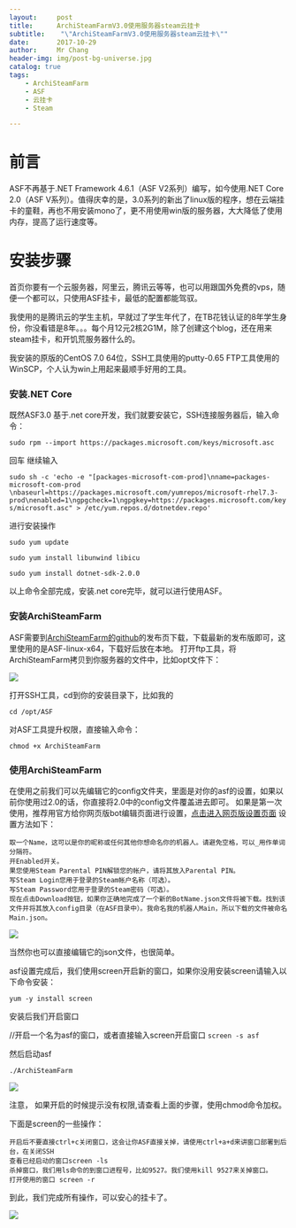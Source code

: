 ```yaml
---
layout:     post
title:     	ArchiSteamFarmV3.0使用服务器steam云挂卡
subtitle:    "\"ArchiSteamFarmV3.0使用服务器steam云挂卡\""
date:       2017-10-29
author:     Mr Chang
header-img: img/post-bg-universe.jpg
catalog: true
tags:
    - ArchiSteamFarm
    - ASF
    - 云挂卡
    - Steam

---
```



# 前言

ASF不再基于.NET Framework 4.6.1（ASF V2系列）编写，如今使用.NET Core 2.0（ASF V系列）。值得庆幸的是，3.0系列的新出了linux版的程序，想在云端挂卡的童鞋，再也不用安装mono了，更不用使用win版的服务器，大大降低了使用内存，提高了运行速度等。

# 安装步骤

首页你要有一个云服务器，阿里云，腾讯云等等，也可以用跟国外免费的vps，随便一个都可以，只使用ASF挂卡，最低的配置都能驾驭。

我使用的是腾讯云的学生主机，早就过了学生年代了，在TB花钱认证的8年学生身份，你没看错是8年。。。每个月12元2核2G1M，除了创建这个blog，还在用来steam挂卡，和开饥荒服务器什么的。

我安装的原版的CentOS 7.0 64位，SSH工具使用的putty-0.65 FTP工具使用的WinSCP，个人认为win上用起来最顺手好用的工具。

### 安装.NET Core

既然ASF3.0 基于.net core开发，我们就要安装它，SSH连接服务器后，输入命令：

`sudo rpm --import https://packages.microsoft.com/keys/microsoft.asc`

回车 继续输入

`sudo sh -c 'echo -e "[packages-microsoft-com-prod]\nname=packages-microsoft-com-prod \nbaseurl=https://packages.microsoft.com/yumrepos/microsoft-rhel7.3-prod\nenabled=1\ngpgcheck=1\ngpgkey=https://packages.microsoft.com/keys/microsoft.asc" > /etc/yum.repos.d/dotnetdev.repo'`

进行安装操作

`sudo yum update`

`sudo yum install libunwind libicu`

`sudo yum install dotnet-sdk-2.0.0`

以上命令全部完成，安装.net core完毕，就可以进行使用ASF。


### 安装ArchiSteamFarm

ASF需要到[ArchiSteamFarm的github](https://github.com/JustArchi/ArchiSteamFarm/releases/)的发布页下载，下载最新的发布版即可，这里使用的是ASF-linux-x64，下载好后放在本地。
打开ftp工具，将ArchiSteamFarm拷贝到你服务器的文件中，比如opt文件下：

![](https://cdn-blog.oss-cn-beijing.aliyuncs.com/17-10-29/8874290.jpg)

打开SSH工具，cd到你的安装目录下，比如我的

`cd /opt/ASF`

对ASF工具提升权限，直接输入命令：

`chmod +x ArchiSteamFarm`

### 使用ArchiSteamFarm

在使用之前我们可以先编辑它的config文件夹，里面是对你的asf的设置，如果以前你使用过2.0的话，你直接将2.0中的config文件覆盖进去即可。
如果是第一次使用，推荐用官方给你网页版bot编辑页面进行设置，[点击进入网页版设置页面](https://justarchi.github.io/ArchiSteamFarm/#/)
设置方法如下：

	取一个Name，这可以是你的昵称或任何其他你想命名你的机器人。请避免空格，可以_用作单词分隔符。
	开Enabled开关。
	果您使用Steam Parental PIN解锁您的帐户，请将其放入Parental PIN。
	写Steam Login您用于登录的Steam帐户名称（可选）。
	写Steam Password您用于登录的Steam密码（可选）。
	现在点击Download按钮，如果你正确地完成了一个新的BotName.json文件将被下载。找到该文件并将其放入config目录（在ASF目录中）。我命名我的机器人Main，所以下载的文件被命名Main.json。

![](https://cdn-blog.oss-cn-beijing.aliyuncs.com/17-10-29/68679737.jpg)

当然你也可以直接编辑它的json文件，也很简单。

asf设置完成后，我们使用screen开启新的窗口，如果你没用安装screen请输入以下命令安装：

`yum -y install screen`

安装后我们开启窗口

//开启一个名为asf的窗口，或者直接输入screen开启窗口
`screen -s asf`

然后启动asf

`./ArchiSteamFarm`

![](https://cdn-blog.oss-cn-beijing.aliyuncs.com/17-10-29/58347588.jpg)

注意， 如果开启的时候提示没有权限,请查看上面的步骤，使用chmod命令加权。


下面是screen的一些操作：


	开启后不要直接ctrl+c关闭窗口，这会让你ASF直接关掉，请使用ctrl+a+d来讲窗口部署到后台，在关闭SSH
	查看已经启动的窗口screen -ls
	杀掉窗口，我们用ls命令的到窗口进程号，比如9527。我们使用kill 9527来关掉窗口。
	打开使用的窗口 screen -r

到此，我们完成所有操作，可以安心的挂卡了。

![](https://cdn-blog.oss-cn-beijing.aliyuncs.com/17-11-1/38709407.jpg)





